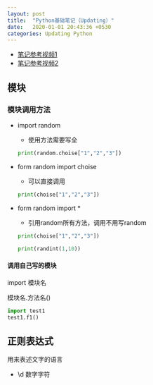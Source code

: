 ```yaml
---
layout: post
title:  "Python基础笔记（Updating）"
date:   2020-01-01 20:43:36 +0530
categories: Updating Python
---
```

- [笔记参考视频1](http://t.cn/A6PIXOFG)
- [笔记参考视频2](http://t.cn/AiRUkuOi) 

## 模块

### 模块调用方法

* import random

    * 使用方法需要写全 

    ```python
    print(random.choise["1","2","3"])
    ```

* form random import choise 

    * 可以直接调用

    ```python
    print(choise["1","2","3"])
    ```

* form random import *

    * 引用random所有方法，调用不用写random

    ```python
    print(choise["1","2","3"])
    
    print(randint(1,10))
    ```

#### 调用自己写的模块

import 模块名

模块名.方法名() 

```python
import test1
test1.f1()
```

## 正则表达式

用来表述文字的语言

* \d 数字字符



